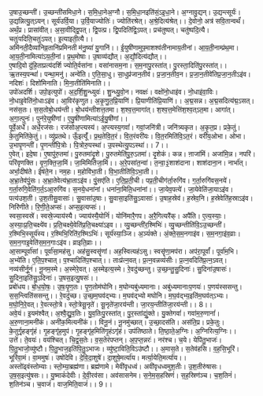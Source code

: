 

  
उ॒षाउ॒च्छन्ती॑। उ॒च्छन्ती॑समिधा॒ने। स॒मि॒धा॒नेअ॒ग्नौ। स॒मि॒धा॒नइति॑सं॒ऽइ॒धा॒ने। अ॒ग्नावु॒द्यन्। उ॒द्यन्त्सूर्यः॑। उ॒द्यन्नित्यु॒त्ऽयन्। सूर्य॑उर्वि॒या। उ॒र्वि॒याज्योतिः॑। ज्योति॑रश्रेत्। अ॒श्रे॒दित्य॑श्रेत्।। दे॒वोनो॒ अत्र॑ सवि॒तान्वर्थं॑। अर्थं॒प्र। प्रासा॑वीत्। अ॒सा॒वीद्द्वि॒पत्। द्वि॒पत्प्र। द्वि॒पदिति॑द्वि॒ऽपत्। प्रच॑तुष्पत्। चतु॑ष्पदि॒त्यै। चतुः॑पदिति॒चतुः॑ऽपत्। इ॒त्याइती॒त्यै।।  
अमि॑नती॒दैव्या॑निव्र॒तानि॑प्रमिनती म॑नु॒ष्या॑ यु॒गानि॑।। ई॒युषी॑णामुप॒माशश्व॑तीनामाय॒तीनां। आ॒य॒ती॒नाम्प्र॑थ॒मा। आ॒य॒ती॒नामित्या॑ऽय॒ती॒नां। प्र॒थ॒मोषाः। उ॒षाव्य॑द्यौत्। अ॒द्यौ॒दित्य॑द्यौत्।।  
ए॒षादि॒वो दु॑हि॒ताप्रत्य॑दर्शि ज्योति॒र्वसा॑ना। वसा॑नासम॒ना। स॒म॒नापु॒रस्ता॑त्। पु॒रस्ता॒दिति॑पु॒रस्ता॑त्।। ऋ॒तस्य॒पन्थां॑। पन्था॒मनु॑। अन्वे॑ति। ए॒ति॒सा॒धु। सा॒धुप्र॑जान॒तीव॑। प्र॒जा॒न॒तीव॒न। प्र॒जा॒न॒तीवे॑तिप्र॒जा॒न॒तीऽइ॑व। नदिशः॑। दिशो॑मिनाति। मि॒ना॒तीति॑मिनाति।।  
उपो॑अदर्शि। उपो॒इत्युपो॑। अ॒द॒र्शि॒शु॒न्ध्युवः॑। शु॒न्ध्यु॒वो॒न। नवक्षः॑। वक्षो॑नो॒धाइ॑व। नो॒धाइ॑वा॒विः। नो॒धाइ॒वेति॑नो॒धाःऽइ॑व। आ॒विर॑कृणुत। अ॒कृ॒णु॒त॒प्रि॒याणि॑। प्रि॒याणीति॑प्रि॒याणि॑।। अ॒द्म॒सन्न। अ॒द्म॒सदित्य॑द्म॒ऽसत्। नस॑स॒तः। स॒स॒तोबो॒धय॑न्ती। बो॒धय॑न्तीशत्त॒तमा। श॒श्व॒त्त॒मागा॑त्। श॒श्व॒त्त॒मेत्ति॑श॒श्व॒त्ऽत॒मा। आगा॑त्। अ॒गा॒त्पुनः॑। पुन॑रे॒युषी॑णां। ए॒यु॒षी॑णामित्या॑ऽई॒यु॒षी॑णां।।  
पूर्वे॒अर्धे॑। अर्धे॒रज॑सः। रज॑सोअ॒प्त्यस्य॑। अ॒प्त्यस्य॒गवां॑। गवां॒जनि॑त्री। जनि॑त्र्यकृत। अ॒कृ॒त॒प्र। प्रके॒तुं। के॒तुमिति॑के॒तुं।। व्यु॑प्रतथे। ऊँ॒इत्यूँ॑। प्र॒थ॒तेवि॒त॒रं। वि॒त॒रंवरी॑यः। वि॒त॒रमिति॑वि॒ऽत॒रं। वरी॑य॒ओभा। ओभा। उ॒भापृ॒णन्ती॑। पृ॒णन्ती॑पि॒त्रोः। पि॒त्रोरु॒पस्था॑। उ॒पस्थेत्यु॒पऽस्था॑।। 7।।  
ए॒वेत्। इदे॒षा। ए॒षापु॑रु॒तमा॑। पु॒रुतमा॑दृ॒शे। पु॒रुतमेति॑पु॒रु॒ऽतमा॑। दृ॒शेकं। कन्न। ऩाजा॑मिं। अजा॑मि॒न्न। नपरि॑। परि॑वृणक्ति। वृ॒ण॒क्ति॒जा॒मिं। जा॒मिमिति॑जा॒मिं।। अ॒रे॒पसा॑त॒न्वा॑। त॒न्वा॒३॒॑शाश॑दाना। शाश॑दाना॒न। नार्भा॑त्। अर्भा॒दीष॑ते। ईष॑ते॒न। नम॒हः। म॒होवि॑भा॒ती। वि॒भा॒तीति॑वि॒ऽभा॒ती।।  
अ॒भ्रा॒तेव॑पुं॒सः। अ॒भ्रा॒तेवेत्य॑भ्रा॒ताऽइ॑व। पुं॒सए॑ति। ए॒ति॒प्र॒ती॒ची। पप्र॒ती॒चीग॑र्ता॒रुगि॑व। ग॒र्ता॒रुगि॑वस॒नये॑। ग॒र्ता॒रुगि॒वेति॑ग॒र्त॒ऽआ॒रुगि॑व। स॒नये॒धना॑नां। धना॑ना॒मिति॒धना॑नां।। जा॒येव॒पत्ये॑। जा॒येवेति॑जा॒याऽइ॑व। पत्य॑उश॒ती। उ॒श॒तीसु॒वासाः॑। सु॒वासा॑उ॒षाः। सु॒वासा॒इति॑सु॒ऽवासाः॑। उ॒षाह॒स्रेव॑। ह॒स्रेव॒नि। ह॒स्रेवेति॑ह॒स्राऽइ॑व। निरि॑णीते। रि॒णी॒ते॒अप्सः॑। अप्स॒इत्यप्सः॑।।  
स्वसा॒स्वस्रे॑। स्वस्रे॒ज्याय॑स्यै। ज्याय॑स्यै॒योनिं॑। योनि॑मारै॒गप। अ॒रै॒गित्यरै॑क्। अपै॑ति। ए॒त्य॒स्याः॒। अ॒स्याः॒प्र॒ति॒चक्ष्ये॑व। प्र॒ति॒चक्ष्ये॒वेति॑प्र॒ति॒चक्ष्या॑ऽइव।। व्यु॒च्छन्ती॑र॒श्मिभिः॑। व्यु॒च्छन्तीति॑वि॒ऽउ॒च्छन्ती॑। र॒श्मिभि॒स्सूर्य॑स्य। र॒श्मिभि॒रिति॑र॒श्मिऽभिः॑। सूर्य॑स्या॒ञ्जि। अ॒ञ्यं॑क्ते। अं॒क्ते॒स॒म॒नगाइ॑व। स॒म॒नगा॒इ॑व॒व्राः। स॒म॒न॒गाइ॒वेति॑स॒म॒न॒गाःऽइ॑व। व्राइति॒व्राः।।  
आ॒साम्पूर्वा॑सां। पूर्वा॑सा॒मह॑सु। अह॑सु॒स्वसॄ॑णां। अह॒स्वित्यह॑ऽसु। स्वसॄ॑णा॒मप॑रा। अप॑रा॒पूर्वां॑। पूर्वा॑म॒भि। अ॒भ्ये॑ति। ए॒ति॒प॒श्चात्। प॒श्चादिति॑प॒श्चात्।। ताःप्र॑त्न॒वत्। प्र॒त्न॒वन्नव्य॑सीः। प्र॒त्न॒वदिति॑प्र॒त्न॒ऽवत्। नव्य॑सीर्नू॒नं। नू॒नम॒स्मे। अ॒स्मेरे॒वत्। अ॒स्मेइत्य॒स्मे। रे॒वदु॑च्छन्तु। उ॒च्छ॒न्तु॒सु॒दिनाः॑। सु॒दिना॑उ॒षासः॑। सु॒दिना॒इति॑सु॒ऽदिनाः॑। उ॒षस॒इत्यु॒षसः॑।।  
प्रबो॑धय। बो॒ध॒यो॒षः॒। उ॒षः॒पृ॒ण॒तः। पृ॒ण॒तोम॑घोनि। म॒घोन्यबु॑ध्यमानाः। अबु॑ध्यमानाःप॒णयः॑। प॒णय॑स्ससन्तु। स॒स॒न्त्विति॑ससन्तु।। रे॒वदु॑च्छ। उ॒च्छ॒म॒घव॑द्भ्यः। म॒घव॑द्भ्यो मघोनि। म॒घ॒व॑द्भ्य॒इति॑म॒घव॑त्ऽभ्यः। म॒घो॒नि॒रे॒वत्। रे॒वत्स्तो॒त्रे। स्तो॒त्रेसू॒नृते॑। सू॒नृते॑जा॒रय॑न्ती। जा॒रय॒न्तीति॑जा॒रय॑न्ती।। 8।।  
अवे॒यं। इ॒यम॑श्वैत्। अ॒श्वै॒द्यु॒व॒तिः। यु॒व॒तिःपु॒रस्ता॑त्। पु॒र॒स्ता॑द्युं॒क्ते। यु॒क्तेगवां॑। गवा॑म॒रु॒णानां॑। अ॒रु॒णाना॒मनी॑कं। अनी॑क॒मित्यनी॑कं।। विनू॒नं। नू॒नमु॑च्छात्। उ॒च्छा॒दस॑ति। अस॑ति॒प्र। प्रके॒तुः। के॒तुर्गृ॒हङ्गृ॑हं। गृ॒हङ्गृ॑ह॒मुप॑। गृ॒हङ्गृ॑ह॒मिति॑गृ॒हंऽगृ॑हं। उप॑तिष्ठाते। ति॒ष्ठा॒ते॒अ॒ग्निः। अ॒ग्निरित्य॒ग्निः।।  
उत्ते॑। ते॒वयः॑। वय॑श्चित्। चि॒द्व॒स॒तेः। व॒स॒तेर॑पप्तन्। अ॒प॒प्त॒न्नरः॑। नर॑श्च। च॒ये। येपि॑तु॒भाजः॑। पि॒तु॒भाजो॒व्यु॑ष्टौ। पि॒तु॒भाज॒इति॑पि॒तु॒ऽभाजः। व्यु॑ष्टा॒विति॒विऽउ॑ष्टौ।। अ॒मास॒ते। स॒तेव॑हसि। व॒ह॒सि॒भूरि॑। भूरि॑वा॒मं। वा॒ममुषः॑। उषो॑देवि। दे॒वि॒दा॒शुषे॑। दा॒शुषे॒मर्त्या॑य। मर्त्या॒येति॒मर्त्या॑य।।  
अस्तो॑ढ्वंस्तोम्याः। स्तो॒म्या॒ब्रह्म॑णा। ब्रह्म॑णामे। मेवी॑वृधध्वं। अवी॑वृधध्वमुश॒तीः। उ॒श॒तीरु॑षासः। उ॒ष॒स॒इत्यु॑षसः।। यु॒ष्माकं॑देवीः। दे॒वी॒रव॑सा। अव॑सासनेम। स॒ने॒म॒स॒हस्रिणं॑। स॒ह॒स्रिण॑ञ्च। च॒श॒तिनं॑। श॒तिन॑ञ्च। च॒वाजं॑। वाज॒मिति॒वाजं॑।। 9।।  
